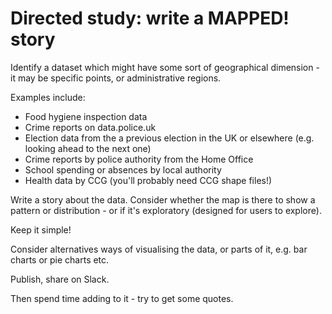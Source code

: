 # Directed study: write a MAPPED! story

Identify a dataset which might have some sort of geographical dimension - it may be specific points, or administrative regions.

Examples include:

* Food hygiene inspection data
* Crime reports on data.police.uk
* Election data from the a previous election in the UK or elsewhere (e.g. looking ahead to the next one)
* Crime reports by police authority from the Home Office
* School spending or absences by local authority
* Health data by CCG (you'll probably need CCG shape files!) 

Write a story about the data. Consider whether the map is there to show a pattern or distribution - or if it's exploratory (designed for users to explore). 

Keep it simple!

Consider alternatives ways of visualising the data, or parts of it, e.g. bar charts or pie charts etc.

Publish, share on Slack.

Then spend time adding to it - try to get some quotes.
